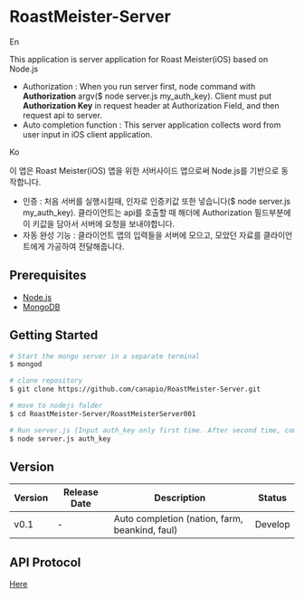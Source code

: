 # RoastMeister-Server

En

This application is server application for Roast Meister(iOS) based on Node.js
* Authorization : When you run server first, node command with **Authorization** argv($ node server.js my_auth_key). Client must put **Authorization Key** in request header at Authorization Field, and then request api to server.
* Auto completion function : This server application collects word from user input in iOS client application.

Ko

이 앱은 Roast Meister(iOS) 앱을 위한 서버사이드 앱으로써 Node.js를 기반으로 동작합니다.
* 인증 : 처음 서버를 실행시킬때, 인자로 인증키값 또한 넣습니다($ node server.js my_auth_key). 클라이언트는 api를 호출할 때 해더에 Authorization 필드부분에 이 키값을 담아서 서버에 요청을 보내야합니다.
* 자동 완성 기능 : 클라이언트 앱의 입력들을 서버에 모으고, 모았던 자료를 클라이언트에게 가공하여 전달해줍니다.

## Prerequisites
* [Node.js](https://nodejs.org)
* [MongoDB](https://www.mongodb.org/)

## Getting Started
```bash
# Start the mongo server in a separate terminal
$ mongod

# clone repository
$ git clone https://github.com/canapio/RoastMeister-Server.git

# move to nodejs folder
$ cd RoastMeister-Server/RoastMeisterServer001

# Run server.js (Input auth_key only first time. After second time, command $ node server.js)
$ node server.js auth_key
```


## Version
Version       | Release Date | Description                                          | Status     |
------------- | ------------ | ---------------------------------------------------- | ---------- |
v0.1          | -            | Auto completion (nation, farm, beankind, faul)       | Develop    |


## API Protocol
[Here](https://github.com/canapio/RoastMeister-Server/wiki)
